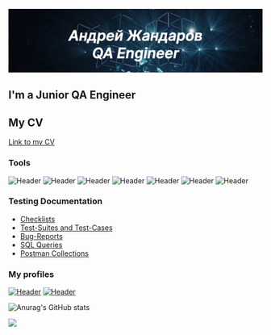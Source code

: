 [![Header](https://github.com/ChosenOnelru/ChosenOnelru/blob/main/assets/Header.png)](https://www.linkedin.com/in/azhandarov/)

## I'm a Junior QA Engineer
## My CV
[Link to my CV](https://docs.google.com/document/d/11xJq3VtOYc-NJ0PhLKbPxyJu1HJoEWfJBVwC-vNc8_E/edit?usp=sharing)

### Tools
![Header](https://img.shields.io/badge/Jira-090909?style=for-the-badge&logo=jira&logoColor=136be1)
![Header](https://img.shields.io/badge/Postman-090909?style=for-the-badge&logo=postman&logoColor=f76935)
![Header](https://img.shields.io/badge/Swagger-090909?style=for-the-badge&logo=swagger&logoColor=7ede2b)
![Header](https://img.shields.io/badge/Github-090909?style=for-the-badge&logo=github&logoColor=8cc4d7)
![Header](https://img.shields.io/badge/Figma-090909?style=for-the-badge&logo=figma&logoColor=7d5fa6)
![Header](https://img.shields.io/badge/PostgreSQL-090909?style=for-the-badge&logo=mysql&logoColor=00618a)
![Header](https://img.shields.io/badge/DevTools-090909?style=for-the-badge&logo=googlechrome&logoColor=2674f2)

### Testing Documentation
- [Checklists](https://github.com/ChosenOnelru/checklist)
- [Test-Suites and Test-Cases](https://github.com/ChosenOnelru/test-cases)
- [Bug-Reports](https://github.com/ChosenOnelru/bug-reports)
- [SQL Queries](https://github.com/ChosenOnelru/SQL)
- [Postman Collections](https://github.com/ChosenOnelru/Postman)

### My profiles
[![Header](https://img.shields.io/badge/Linkedin-090909?style=for-the-badge&logo=linkedin&logoColor=0073b1)](https://www.linkedin.com/in/azhandarov/)
[![Header](https://img.shields.io/badge/Linkedin-090909?style=for-the-badge&logo=habr&logoColor=ffffff)](https://career.habr.com/chosenonelru)


![Anurag's GitHub stats](https://github-readme-stats-sigma-five.vercel.app/api?username=ChosenOnelru&show_icons=true&theme=radical)

![](https://komarev.com/ghpvc/?username=ChosenOnelru)

